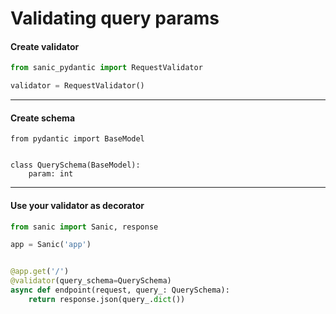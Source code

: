 # Validating query params

#### Create validator
```python
from sanic_pydantic import RequestValidator

validator = RequestValidator()
```

---

#### Create schema
```
from pydantic import BaseModel


class QuerySchema(BaseModel):
    param: int
```

---

#### Use your validator as decorator
```python
from sanic import Sanic, response

app = Sanic('app')


@app.get('/')
@validator(query_schema=QuerySchema)
async def endpoint(request, query_: QuerySchema):
    return response.json(query_.dict())
```
